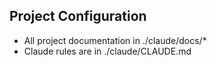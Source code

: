## Project Configuration

- All project documentation in ./claude/docs/*
- Claude rules are in ./claude/CLAUDE.md